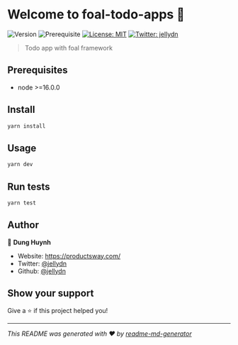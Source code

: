 # Welcome to foal-todo-apps 👋
![Version](https://img.shields.io/badge/version-0.0.1-blue.svg?cacheSeconds=2592000)
![Prerequisite](https://img.shields.io/badge/node-%3E%3D16.0.0-blue.svg)
[![License: MIT](https://img.shields.io/badge/License-MIT-yellow.svg)](#)
[![Twitter: jellydn](https://img.shields.io/twitter/follow/jellydn.svg?style=social)](https://twitter.com/jellydn)

> Todo app with foal framework

## Prerequisites

- node >=16.0.0

## Install

```sh
yarn install
```

## Usage

```sh
yarn dev
```

## Run tests

```sh
yarn test
```

## Author

👤 **Dung Huynh**

* Website: https://productsway.com/
* Twitter: [@jellydn](https://twitter.com/jellydn)
* Github: [@jellydn](https://github.com/jellydn)

## Show your support

Give a ⭐️ if this project helped you!


***
_This README was generated with ❤️ by [readme-md-generator](https://github.com/kefranabg/readme-md-generator)_
